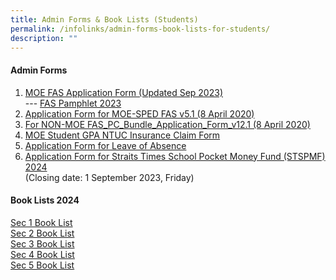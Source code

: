 ```yaml
---
title: Admin Forms & Book Lists (Students)
permalink: /infolinks/admin-forms-book-lists-for-students/
description: ""
---
```

#### **Admin Forms**
1. [MOE FAS Application Form (Updated Sep 2023)](/files/admin%20form1.pdf)
<br> ---&nbsp;[FAS Pamphlet 2023](/files/admin%20form2.pdf)<br>
2. [Application Form for MOE-SPED FAS v5.1 (8 April 2020)](/files/admin%20form3.pdf)<br>
3. [For NON-MOE FAS\_PC\_Bundle\_Application\_Form\_v12.1 (8 April 2020)](/files/admin%20form4.pdf)<br>
4. [MOE Student GPA NTUC Insurance Claim Form](/files/admin%20form5.pdf)<br>
5. [Application Form for Leave of Absence](/files/loaform.pdf)<br>
6. [Application Form for Straits Times School Pocket Money Fund (STSPMF) 2024](/files/stspmf%20form_cycle%201_%202024.pdf) <br>(Closing date: 1 September 2023, Friday)


#### **Book Lists 2024**
[Sec 1 Book List](/files/sec1booklist2024.pdf)<br>
[Sec 2 Book List](/files/sec2booklist2024.pdf)<br>
[Sec 3 Book List](/files/sec3booklist2024.pdf)<br>
[Sec 4 Book List](/files/sec4booklist2024.pdf)<br>
[Sec 5 Book List](/files/sec5(na)booklist2024.pdf)